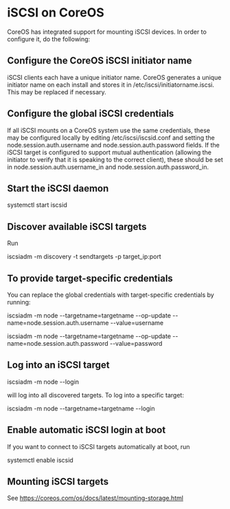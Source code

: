 # iSCSI on CoreOS

CoreOS has integrated support for mounting iSCSI devices. In order to configure it, do the following:

## Configure the CoreOS iSCSI initiator name

iSCSI clients each have a unique initiator name. CoreOS generates a unique
initiator name on each install and stores it in
/etc/iscsi/initiatorname.iscsi. This may be replaced if necessary.

## Configure the global iSCSI credentials

If all iSCSI mounts on a CoreOS system use the same credentials, these may
be configured locally by editing /etc/iscsi/iscsid.conf and setting the
node.session.auth.username and node.session.auth.password fields. If the
iSCSI target is configured to support mutual authentication (allowing the
initiator to verify that it is speaking to the correct client), these should
be set in node.session.auth.username_in and node.session.auth.password_in.

## Start the iSCSI daemon

systemctl start iscsid

## Discover available iSCSI targets

Run

iscsiadm -m discovery -t sendtargets -p target_ip:port

## To provide target-specific credentials

You can replace the global credentials with target-specific credentials by running:

iscsiadm -m node --targetname=targetname --op-update --name=node.session.auth.username --value=username

iscsiadm -m node --targetname=targetname --op-update --name=node.session.auth.password --value=password

## Log into an iSCSI target

iscsiadm -m node --login

will log into all discovered targets. To log into a specific target:

iscsiadm -m node --targetname=targetname --login

## Enable automatic iSCSI login at boot

If you want to connect to iSCSI targets automatically at boot, run

systemctl enable iscsid

## Mounting iSCSI targets

See https://coreos.com/os/docs/latest/mounting-storage.html